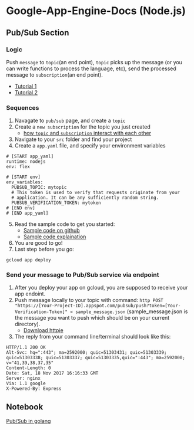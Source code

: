 # Google-App-Engine-Docs (Node.js)

## Pub/Sub Section

### Logic 

Push `message` to `topic`(an end point), `topic` picks up the message (or you can write functions to process the language, etc), send the processed message to `subscription`(an end point).
   * [Tutorial 1](https://www.youtube.com/watch?v=sATG0OfdP4g&t=1s)
   * [Tutorial 2](https://www.youtube.com/watch?v=g0dN8Hkh5H8)

### Sequences 
1. Navagate to `pub/sub` page, and create a `topic` 
2. Create a `new subscription` for the topic you just created
    * [how `topic` and `subscription` interact with each other](https://cloud.google.com/functions/docs/tutorials/pubsub)
3. Navigate to your `src` folder and find your project
4. Create a `app.yaml` file, and specify your environment variables
````
# [START app_yaml]
runtime: nodejs
env: flex

# [START env]
env_variables:
  PUBSUB_TOPIC: mytopic
  # This token is used to verify that requests originate from your
  # application. It can be any sufficiently random string.
  PUBSUB_VERIFICATION_TOKEN: mytoken
# [END env]
# [END app_yaml]
````
5. Read the sample code to get you started:
   * [Sample code on github](https://github.com/GoogleCloudPlatform/nodejs-docs-samples/tree/master/appengine)
   * [Sample code explaination](https://cloud.google.com/appengine/docs/flexible/nodejs/writing-and-responding-to-pub-sub-messages#prerequisites)
6. You are good to go!
7. Last step before you go:
```
gcloud app deploy
```
### Send your message to Pub/Sub service via endpoint
1. After you deploy your app on gcloud, you are supposed to receive your app endoint. 
2. Push message locally to your topic with command: `http POST "https://[Your-Project-ID].appspot.com/pubsub/push?token=[Your-Verification-Token]" < sample_message.json` (sample_message.json is the message you want to push which should be on your current directory).
   * [Download httpie](https://github.com/jakubroztocil/httpie#macos)
3. The reply from your command line/terminal should look like this:
```
HTTP/1.1 200 OK
Alt-Svc: hq=":443"; ma=2592000; quic=51303431; quic=51303339; quic=51303338; quic=51303337; quic=51303335,quic=":443"; ma=2592000; v="41,39,38,37,35"
Content-Length: 0
Date: Sat, 18 Nov 2017 16:16:33 GMT
Server: nginx
Via: 1.1 google
X-Powered-By: Express
```
## Notebook
[Pub/Sub in golang](https://tachingchen.com/tw/blog/Google-Cloud-PubSub-Publisher/)
